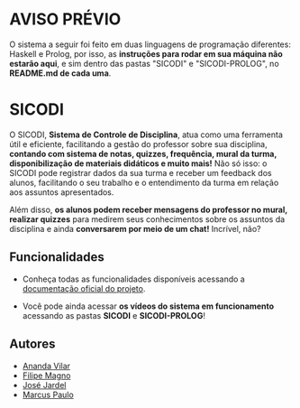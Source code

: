 # AVISO PRÉVIO

O sistema a seguir foi feito em duas linguagens de programação diferentes: Haskell e Prolog, por isso, as **instruções para rodar em sua máquina não estarão aqui**, e sim dentro das pastas "SICODI" e "SICODI-PROLOG", no **README.md de cada uma**. 

# SICODI

O SICODI, **Sistema de Controle de Disciplina**, atua como uma ferramenta útil e eficiente, facilitando a gestão do professor sobre sua disciplina, **contando com sistema de notas, quizzes, frequência, mural da turma, disponibilização de materiais didáticos e muito mais!** Não só isso: o SICODI pode registrar dados da sua turma e receber um feedback dos alunos, facilitando o seu trabalho e o entendimento da turma em relação aos assuntos apresentados.

 Além disso, **os alunos podem receber mensagens do professor no mural, realizar quizzes** para medirem seus conhecimentos sobre os assuntos da disciplina e ainda **conversarem por meio de um chat!** Incrível, não?


## Funcionalidades

- Conheça todas as funcionalidades disponíveis acessando a [documentação oficial do projeto](https://docs.google.com/document/d/1-fbfaGj1wzGZkykMTlaCoOr7ITP9GOQND91S7UgrVJs/edit). 

- Você pode ainda acessar **os vídeos do sistema em funcionamento** acessando as pastas **SICODI** e **SICODI-PROLOG**!

## Autores

- [Ananda Vilar](https://github.com/4nandaw)
- [Filipe Magno](https://github.com/magnofilipe)
- [José Jardel](https://github.com/Jose-Jardel-Alves)
- [Marcus Paulo](Zeroum2345)
